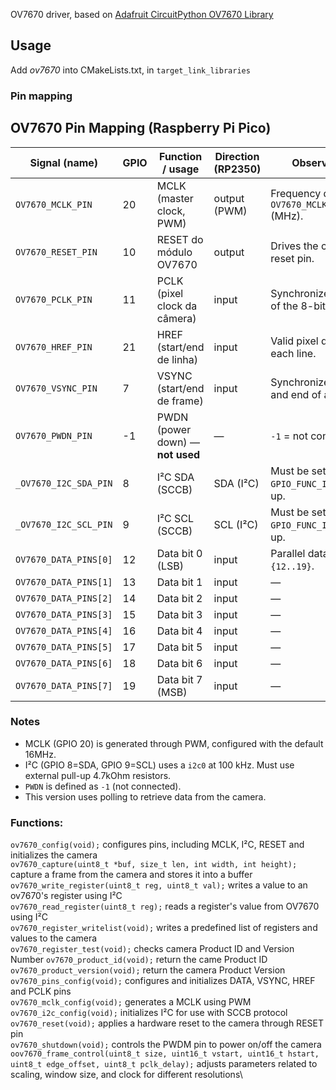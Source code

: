 OV7670 driver, based on [Adafruit CircuitPython OV7670 Library](https://github.com/adafruit/Adafruit_CircuitPython_OV7670/)

## Usage
Add *ov7670* into CMakeLists.txt, in `target_link_libraries`

### Pin mapping
## OV7670 Pin Mapping (Raspberry Pi Pico)

| Signal (name)          | GPIO | Function / usage                       | Direction (RP2350) | Observações |
|-----------------------|------|------------------------------------|------------------|-------------|
| `OV7670_MCLK_PIN`     | 20   | MCLK (master clock, PWM)           | output (PWM)      | Frequency defined by `OV7670_MCLK_FREQUENCY` (MHz). |
| `OV7670_RESET_PIN`    | 10   | RESET do módulo OV7670             | output            | Drives the camera reset pin. |
| `OV7670_PCLK_PIN`     | 11   | PCLK (pixel clock da câmera)       | input          | Synchronizes reading of the 8-bit data bus. |
| `OV7670_HREF_PIN`     | 21   | HREF (start/end de linha)          | input          | Valid pixel data for each line. |
| `OV7670_VSYNC_PIN`    | 7    | VSYNC (start/end de frame)         | input          | Synchronizes the start and end of a frame. |
| `OV7670_PWDN_PIN`     | -1   | PWDN (power down) — **not used**  | —                | `-1` = not connected. |
| `_OV7670_I2C_SDA_PIN` | 8    | I²C SDA (SCCB)                     | SDA (I²C)        | Must be set with `GPIO_FUNC_I2C` + pull-up. |
| `_OV7670_I2C_SCL_PIN` | 9    | I²C SCL (SCCB)                     | SCL (I²C)        | Must be set with `GPIO_FUNC_I2C` + pull-up. |
| `OV7670_DATA_PINS[0]` | 12   | Data bit 0 (LSB)                   | input          | Parallel data bus `{12..19}`. |
| `OV7670_DATA_PINS[1]` | 13   | Data bit 1                         | input          | — |
| `OV7670_DATA_PINS[2]` | 14   | Data bit 2                         | input          | — |
| `OV7670_DATA_PINS[3]` | 15   | Data bit 3                         | input          | — |
| `OV7670_DATA_PINS[4]` | 16   | Data bit 4                         | input          | — |
| `OV7670_DATA_PINS[5]` | 17   | Data bit 5                         | input          | — |
| `OV7670_DATA_PINS[6]` | 18   | Data bit 6                         | input          | — |
| `OV7670_DATA_PINS[7]` | 19   | Data bit 7 (MSB)                   | input          | — |

### Notes
- MCLK (GPIO 20) is generated through PWM, configured with the default 16MHz.  
- I²C (GPIO 8=SDA, GPIO 9=SCL) uses a `i2c0` at 100 kHz. Must use external pull-up 4.7kOhm resistors.  
- `PWDN` is defined as `-1` (not connected).
- This version uses polling to retrieve data from the camera.



### Functions:

`ov7670_config(void);` configures pins, including MCLK, I²C, RESET and initializes the camera\
`ov7670_capture(uint8_t *buf, size_t len, int width, int height);` capture a frame from the camera and stores it into a buffer \
`ov7670_write_register(uint8_t reg, uint8_t val);` writes a value to an ov7670's register using I²C\
`ov7670_read_register(uint8_t reg);` reads a register's value from OV7670 using I²C\
`ov7670_register_writelist(void);` writes a predefined list of registers and values to the camera\
`ov7670_register_test(void);` checks camera Product ID and Version Number
`ov7670_product_id(void);` return the came Product ID
`ov7670_product_version(void);` return the camera Product Version
`ov7670_pins_config(void);` configures and initializes DATA, VSYNC, HREF and PCLK pins\
`ov7670_mclk_config(void);` generates a MCLK using PWM\
`ov7670_i2c_config(void);` initializes I²C for use with SCCB protocol\
`ov7670_reset(void);`  applies a hardware reset to the camera through RESET pin\
`ov7670_shutdown(void);` controls the PWDM pin to power on/off the camera\
`oov7670_frame_control(uint8_t size, uint16_t vstart, uint16_t hstart, uint8_t edge_offset, uint8_t pclk_delay);` adjusts parameters related to scaling, window size, and clock for different resolutions\
